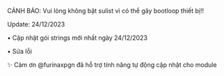 CẢNH BÁO: Vui lòng không bật sulist vì có thể gây bootloop thiết bị!!

Update: 24/12/2023

• Cập nhật gói strings mới nhất ngày 24/12/2023

• Sửa lỗi

✨ Cảm ơn @furinaxpgn đã hỗ trợ tính năng tự động cập nhật cho module
